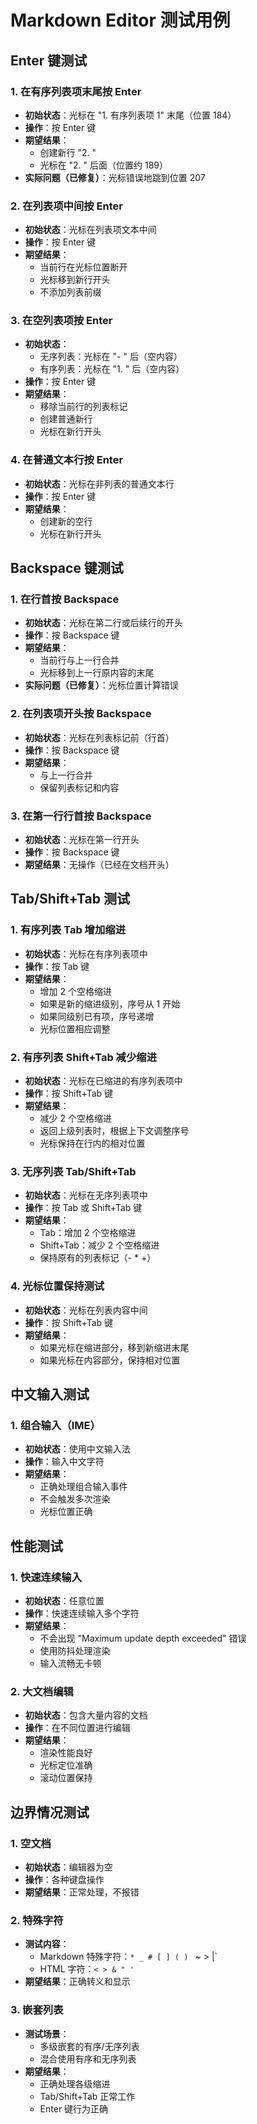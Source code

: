 # Markdown Editor 测试用例

## Enter 键测试

### 1. 在有序列表项末尾按 Enter
- **初始状态**：光标在 "1. 有序列表项 1" 末尾（位置 184）
- **操作**：按 Enter 键
- **期望结果**：
  - 创建新行 "2. "
  - 光标在 "2. " 后面（位置约 189）
- **实际问题（已修复）**：光标错误地跳到位置 207

### 2. 在列表项中间按 Enter
- **初始状态**：光标在列表项文本中间
- **操作**：按 Enter 键
- **期望结果**：
  - 当前行在光标位置断开
  - 光标移到新行开头
  - 不添加列表前缀

### 3. 在空列表项按 Enter
- **初始状态**：
  - 无序列表：光标在 "- " 后（空内容）
  - 有序列表：光标在 "1. " 后（空内容）
- **操作**：按 Enter 键
- **期望结果**：
  - 移除当前行的列表标记
  - 创建普通新行
  - 光标在新行开头

### 4. 在普通文本行按 Enter
- **初始状态**：光标在非列表的普通文本行
- **操作**：按 Enter 键
- **期望结果**：
  - 创建新的空行
  - 光标在新行开头

## Backspace 键测试

### 1. 在行首按 Backspace
- **初始状态**：光标在第二行或后续行的开头
- **操作**：按 Backspace 键
- **期望结果**：
  - 当前行与上一行合并
  - 光标移到上一行原内容的末尾
- **实际问题（已修复）**：光标位置计算错误

### 2. 在列表项开头按 Backspace
- **初始状态**：光标在列表标记前（行首）
- **操作**：按 Backspace 键
- **期望结果**：
  - 与上一行合并
  - 保留列表标记和内容

### 3. 在第一行行首按 Backspace
- **初始状态**：光标在第一行开头
- **操作**：按 Backspace 键
- **期望结果**：无操作（已经在文档开头）

## Tab/Shift+Tab 测试

### 1. 有序列表 Tab 增加缩进
- **初始状态**：光标在有序列表项中
- **操作**：按 Tab 键
- **期望结果**：
  - 增加 2 个空格缩进
  - 如果是新的缩进级别，序号从 1 开始
  - 如果同级别已有项，序号递增
  - 光标位置相应调整

### 2. 有序列表 Shift+Tab 减少缩进
- **初始状态**：光标在已缩进的有序列表项中
- **操作**：按 Shift+Tab 键
- **期望结果**：
  - 减少 2 个空格缩进
  - 返回上级列表时，根据上下文调整序号
  - 光标保持在行内的相对位置

### 3. 无序列表 Tab/Shift+Tab
- **初始状态**：光标在无序列表项中
- **操作**：按 Tab 或 Shift+Tab 键
- **期望结果**：
  - Tab：增加 2 个空格缩进
  - Shift+Tab：减少 2 个空格缩进
  - 保持原有的列表标记（- * +）

### 4. 光标位置保持测试
- **初始状态**：光标在列表内容中间
- **操作**：按 Shift+Tab 键
- **期望结果**：
  - 如果光标在缩进部分，移到新缩进末尾
  - 如果光标在内容部分，保持相对位置

## 中文输入测试

### 1. 组合输入（IME）
- **初始状态**：使用中文输入法
- **操作**：输入中文字符
- **期望结果**：
  - 正确处理组合输入事件
  - 不会触发多次渲染
  - 光标位置正确

## 性能测试

### 1. 快速连续输入
- **初始状态**：任意位置
- **操作**：快速连续输入多个字符
- **期望结果**：
  - 不会出现 "Maximum update depth exceeded" 错误
  - 使用防抖处理渲染
  - 输入流畅无卡顿

### 2. 大文档编辑
- **初始状态**：包含大量内容的文档
- **操作**：在不同位置进行编辑
- **期望结果**：
  - 渲染性能良好
  - 光标定位准确
  - 滚动位置保持

## 边界情况测试

### 1. 空文档
- **初始状态**：编辑器为空
- **操作**：各种键盘操作
- **期望结果**：正常处理，不报错

### 2. 特殊字符
- **测试内容**：
  - Markdown 特殊字符：`* _ # [ ] ( ) ` ~ > |`
  - HTML 字符：`< > & " '`
- **期望结果**：正确转义和显示

### 3. 嵌套列表
- **测试场景**：
  - 多级嵌套的有序/无序列表
  - 混合使用有序和无序列表
- **期望结果**：
  - 正确处理各级缩进
  - Tab/Shift+Tab 正常工作
  - Enter 键行为正确